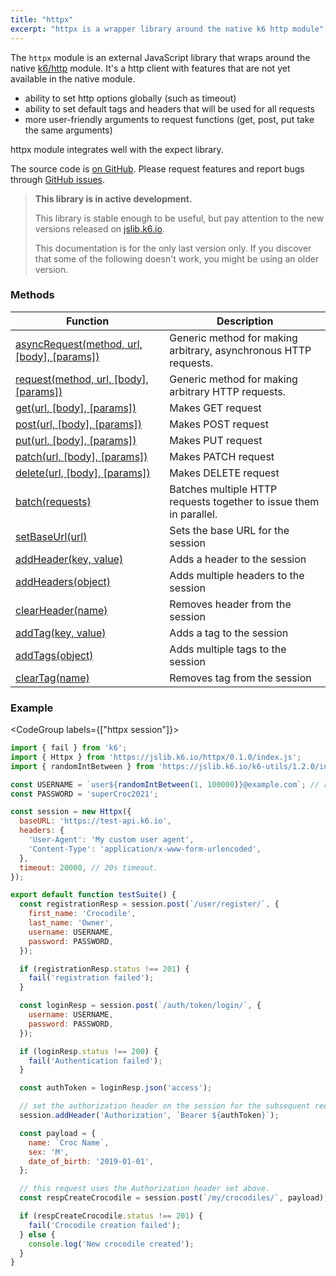 ```yaml
---
title: "httpx"
excerpt: "httpx is a wrapper library around the native k6 http module"
---
```


The `httpx` module is an external JavaScript library that wraps around the native [k6/http](/javascript-api/k6-http) module. 
It's a http client with features that are not yet available in the native module.
 - ability to set http options globally (such as timeout)
 - ability to set default tags and headers that will be used for all requests
 - more user-friendly arguments to request functions (get, post, put take the same arguments)


httpx module integrates well with the expect library. 


The source code is [on GitHub](https://github.com/k6io/k6-jslib-httpx).
Please request features and report bugs through [GitHub issues](https://github.com/k6io/k6-jslib-httpx/issues).

<Blockquote mod='attention'>

**This library is in active development.**

This library is stable enough to be useful, but pay attention to the new versions released on [jslib.k6.io](https://jslib.k6.io). 

This documentation is for the only last version only. If you discover that some of the following doesn't work, you might be using an older version.

</Blockquote>


### Methods

| Function                                                                                | Description                                                       |
|-----------------------------------------------------------------------------------------|-------------------------------------------------------------------|
| [asyncRequest(method, url, [body], [params])](/javascript-api/jslib/httpx/asyncrequest) | Generic method for making arbitrary, asynchronous HTTP requests.  |
| [request(method, url, [body], [params])](/javascript-api/jslib/httpx/request)           | Generic method for making arbitrary HTTP requests.                |
| [get(url, [body], [params])](/javascript-api/jslib/httpx/get)                           | Makes GET request                                                 |
| [post(url, [body], [params])](/javascript-api/jslib/httpx/post)                         | Makes POST request                                                |
| [put(url, [body], [params])](/javascript-api/jslib/httpx/put)                           | Makes PUT request                                                 |
| [patch(url, [body], [params])](/javascript-api/jslib/httpx/patch)                       | Makes PATCH request                                               |
| [delete(url, [body], [params])](/javascript-api/jslib/httpx/delete)                     | Makes DELETE request                                              |
| [batch(requests)](/javascript-api/jslib/httpx/batch)                                    | Batches multiple HTTP requests together to issue them in parallel. |
| [setBaseUrl(url)](/javascript-api/jslib/httpx/setbaseurl)                               | Sets the base URL for the session                                 |
| [addHeader(key, value)](/javascript-api/jslib/httpx/addheader)                          | Adds a header to the session                                      |
| [addHeaders(object)](/javascript-api/jslib/httpx/addheaders)                            | Adds multiple headers to the session                              |
| [clearHeader(name)](/javascript-api/jslib/httpx/clearheader)                            | Removes header from the session                                   |
| [addTag(key, value)](/javascript-api/jslib/httpx/addtag)                                | Adds a tag to the session                                         |
| [addTags(object)](/javascript-api/jslib/httpx/addtags)                                  | Adds multiple tags to the session                                 |
| [clearTag(name)](/javascript-api/jslib/httpx/cleartag)                                  | Removes tag from the session                                      |




### Example

<CodeGroup labels={["httpx session"]}>

```javascript
import { fail } from 'k6';
import { Httpx } from 'https://jslib.k6.io/httpx/0.1.0/index.js';
import { randomIntBetween } from 'https://jslib.k6.io/k6-utils/1.2.0/index.js';

const USERNAME = `user${randomIntBetween(1, 100000)}@example.com`; // random email address
const PASSWORD = 'superCroc2021';

const session = new Httpx({
  baseURL: 'https://test-api.k6.io',
  headers: {
    'User-Agent': 'My custom user agent',
    'Content-Type': 'application/x-www-form-urlencoded',
  },
  timeout: 20000, // 20s timeout.
});

export default function testSuite() {
  const registrationResp = session.post(`/user/register/`, {
    first_name: 'Crocodile',
    last_name: 'Owner',
    username: USERNAME,
    password: PASSWORD,
  });

  if (registrationResp.status !== 201) {
    fail('registration failed');
  }

  const loginResp = session.post(`/auth/token/login/`, {
    username: USERNAME,
    password: PASSWORD,
  });

  if (loginResp.status !== 200) {
    fail('Authentication failed');
  }

  const authToken = loginResp.json('access');

  // set the authorization header on the session for the subsequent requests.
  session.addHeader('Authorization', `Bearer ${authToken}`);

  const payload = {
    name: `Croc Name`,
    sex: 'M',
    date_of_birth: '2019-01-01',
  };

  // this request uses the Authorization header set above.
  const respCreateCrocodile = session.post(`/my/crocodiles/`, payload);

  if (respCreateCrocodile.status !== 201) {
    fail('Crocodile creation failed');
  } else {
    console.log('New crocodile created');
  }
}
```

</CodeGroup>
